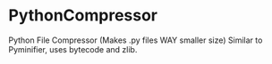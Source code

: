 # PythonCompressor
Python File Compressor (Makes .py files WAY smaller size) Similar to Pyminifier, uses bytecode and zlib.
